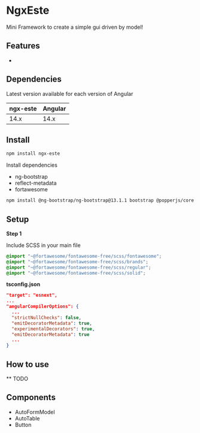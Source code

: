 # NgxEste

Mini Framework to create a simple gui driven by model!

## Features

- 

## Dependencies

Latest version available for each version of Angular

| ngx-este   | Angular     |
| ---------- | ----------- |
| 14.x       | 14.x        |

## Install

``` bash
npm install ngx-este
```
Install dependencies
- ng-bootstrap
- reflect-metadata
- fortawesome

``` bash
npm install @ng-bootstrap/ng-bootstrap@13.1.1 bootstrap @popperjs/core reflect-metadata@0.1.13 @fortawesome/fontawesome-free@6.1.2
```
## Setup

**Step 1**

Include SCSS in your main file
``` scss
@import "~@fortawesome/fontawesome-free/scss/fontawesome";
@import "~@fortawesome/fontawesome-free/scss/brands";
@import "~@fortawesome/fontawesome-free/scss/regular";
@import "~@fortawesome/fontawesome-free/scss/solid";
```


**tsconfig.json**

``` json
"target": "esnext",
...
"angularCompilerOptions": {
  ...
  "strictNullChecks": false,
  "emitDecoratorMetadata": true,
  "experimentalDecorators": true,
  "emitDecoratorMetadata": true
  ...
}
```

## How to use

** TODO
## Components

- AutoFormModel
- AutoTable
- Button

